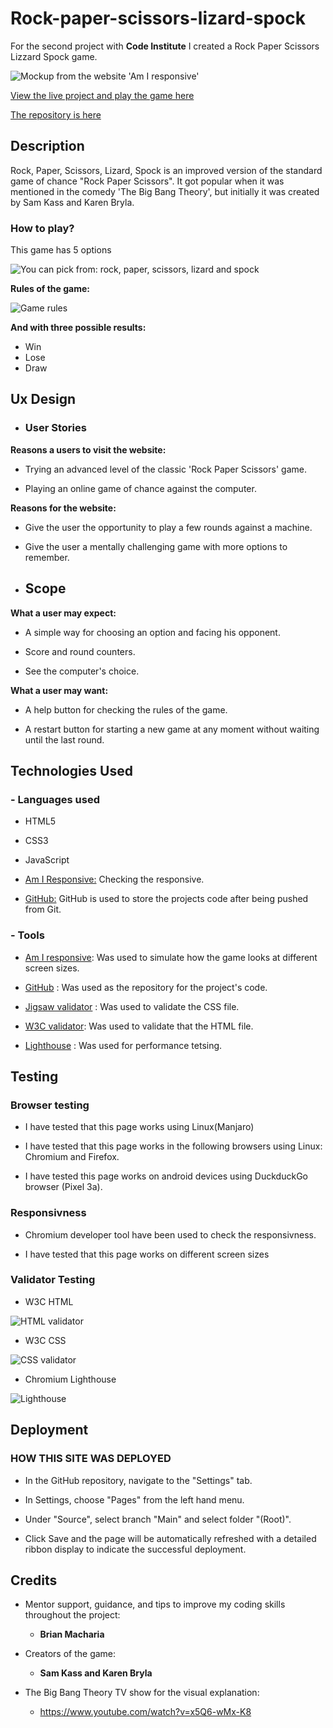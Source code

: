 # Rock-paper-scissors-lizard-spock

For the second project with **Code Institute** I created a Rock Paper Scissors Lizzard Spock game.

![Mockup from the website 'Am I responsive'](media/Screenshot_website.png)

[View the live project and play the game here](https://namlex.github.io/Rock-paper-scissors-lizard-spock/)

[The repository is here](https://github.com/NaMlex/Rock-paper-scissors-lizard-spock)

## Description

Rock, Paper, Scissors, Lizard, Spock is an improved version of the standard game of chance "Rock Paper Scissors". It got popular when it was mentioned in the comedy 'The Big Bang Theory', but initially it was created by Sam Kass and Karen Bryla.


### How to play?

This game has 5 options

![You can pick from: rock, paper, scissors, lizard and spock](media/Screenshot_choices.png)

**Rules of the game:**

![Game rules](media/Screenshot_rules.png)

**And with three possible results:**

- Win
- Lose
- Draw

## Ux Design

- ### User Stories

**Reasons a users to visit the website:**

- Trying an advanced level of the classic 'Rock Paper Scissors' game.


- Playing an online game of chance against the computer.

**Reasons for the website:**

- Give the user the opportunity to play a few rounds against a machine.

- Give the user a mentally challenging game with more options to remember.

- ## Scope

**What a user may expect:**

- A simple way for choosing an option and facing his opponent.

- Score and round counters.

- See the computer's choice.

**What a user may want:**

- A help button for checking the rules of the game.

- A restart button for starting a new game at any moment without waiting until the last round.

## Technologies Used

### - Languages used

- HTML5

- CSS3

- JavaScript

- [Am I Responsive:](http://ami.responsivedesign.is) Checking the responsive.


- [GitHub:](https://github.com/) GitHub is used to store the projects code after being pushed from Git.

### - Tools

- [Am I responsive](http://ami.responsivedesign.is/#): Was used to simulate how the game looks at different screen sizes.

- [GitHub](https://github.com/) : Was used as the repository for the project's code.

- [Jigsaw validator](https://jigsaw.w3.org/css-validator/) : Was used to validate the CSS file.

- [W3C validator](https://validator.w3.org/): Was used to validate that the HTML file.

- [Lighthouse](https://developer.chrome.com/docs/lighthouse/overview/) : Was used for performance tetsing.

## Testing

### Browser testing
- I have tested that this page works using Linux(Manjaro)

- I have tested that this page works in the 
following browsers using Linux: Chromium and Firefox.

- I have tested this page works on android devices using DuckduckGo browser (Pixel 3a).

### Responsivness
- Chromium developer tool have been used to check the responsivness.

- I have tested that this page works on different screen sizes 

### Validator Testing

- W3C HTML

![HTML validator](media/Screenshot_W3C_HTML.png)

- W3C CSS

![CSS validator](media/Screenshot_W3C_CSS.png)

- Chromium Lighthouse

![Lighthouse](media/Screenshot_lighthouse.png)

## Deployment

### HOW THIS SITE WAS DEPLOYED

- In the GitHub repository, navigate to the "Settings" tab.

- In Settings, choose "Pages" from the left hand menu.

- Under "Source", select branch "Main" and select folder "(Root)".

- Click Save and the page will be automatically refreshed with a detailed ribbon display to indicate the successful deployment.

## Credits

- Mentor support, guidance, and tips to improve my coding skills throughout the project:
  - **Brian Macharia**

- Creators of the game:
  - **Sam Kass and Karen Bryla**

- The Big Bang Theory TV show for the visual explanation:

  - <https://www.youtube.com/watch?v=x5Q6-wMx-K8>

